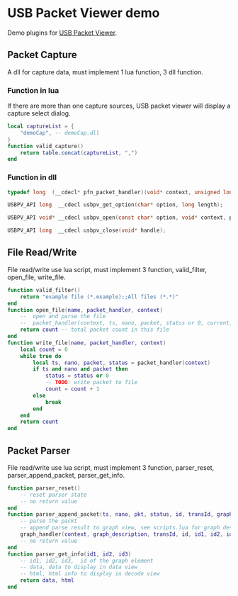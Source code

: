 # USB Packet Viewer demo
Demo plugins for [USB Packet Viewer](http://pv.tusb.org).

## Packet Capture
A dll for capture data, must implement 1 lua function, 3 dll function.
### Function in lua
If there are more than one capture sources, USB packet viewer will display a capture select dialog.
```lua
local captureList = {
    "demoCap", -- demoCap.dll
}
function valid_capture()
    return table.concat(captureList, ",")
end
```
### Function in dll
``` C
typedef long  (__cdecl* pfn_packet_handler)(void* context, unsigned long ts, unsigned long nano, const void* data, unsigned long len, long status);

USBPV_API long  __cdecl usbpv_get_option(char* option, long length);

USBPV_API void* __cdecl usbpv_open(const char* option, void* context, pfn_packet_handler callback);

USBPV_API long  __cdecl usbpv_close(void* handle);
```


## File Read/Write
File read/write use lua script, must implement 3 function, valid_filter, open_file, write_file.

```lua
function valid_filter()
    return "example file (*.example);;All files (*.*)"
end
function open_file(name, packet_handler, context)
    --  open and parse the file
    --  packet_handler(context, ts, nano, packet, status or 0, current, total)
    return count -- total packet count in this file
end
function write_file(name, packet_handler, context)
    local count = 0
    while true do
        local ts, nano, packet, status = packet_handler(context)
        if ts and nano and packet then
            status = status or 0
            -- TODO: write packet to file
            count = count + 1
        else
            break
        end
    end
    return count
end
```

## Packet Parser
File read/write use lua script, must implement 3 function, parser_reset, parser_append_packet, parser_get_info.
```lua
function parser_reset()
    -- reset parser state
    -- no return value
end
function parser_append_packet(ts, nano, pkt, status, id, transId, graph_handler, context)
    -- parse the packt
    -- append parse result to graph view, see scripts.lua for graph description format detail
    graph_handler(context, graph_description, transId, id, id1, id2, id3)
    -- no return value
end
function parser_get_info(id1, id2, id3)
    -- id1, id2, id3,  id of the graph element
    -- data, data to display in data view
    -- html, html info to display in decode view
    return data, html
end
```

